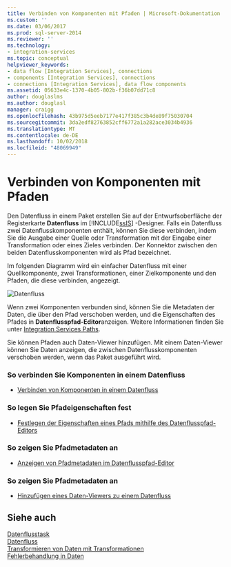 ```yaml
---
title: Verbinden von Komponenten mit Pfaden | Microsoft-Dokumentation
ms.custom: ''
ms.date: 03/06/2017
ms.prod: sql-server-2014
ms.reviewer: ''
ms.technology:
- integration-services
ms.topic: conceptual
helpviewer_keywords:
- data flow [Integration Services], connections
- components [Integration Services], connections
- connections [Integration Services], data flow components
ms.assetid: 05633e4c-1370-4b05-802b-f36b07dd71c8
author: douglaslms
ms.author: douglasl
manager: craigg
ms.openlocfilehash: 43b975d5eeb7177e417f385c3b4de89f75030704
ms.sourcegitcommit: 3da2edf82763852cff6772a1a282ace3034b4936
ms.translationtype: MT
ms.contentlocale: de-DE
ms.lasthandoff: 10/02/2018
ms.locfileid: "48069949"
---
```

# <a name="connect-components-with-paths"></a>Verbinden von Komponenten mit Pfaden
  Den Datenfluss in einem Paket erstellen Sie auf der Entwurfsoberfläche der Registerkarte **Datenfluss** im [!INCLUDE[ssIS](../includes/ssis-md.md)] -Designer. Falls ein Datenfluss zwei Datenflusskomponenten enthält, können Sie diese verbinden, indem Sie die Ausgabe einer Quelle oder Transformation mit der Eingabe einer Transformation oder eines Zieles verbinden. Der Konnektor zwischen den beiden Datenflusskomponenten wird als Pfad bezeichnet.  
  
 Im folgenden Diagramm wird ein einfacher Datenfluss mit einer Quellkomponente, zwei Transformationen, einer Zielkomponente und den Pfaden, die diese verbinden, angezeigt.  
  
 ![Datenfluss](media/mw-dts-08.gif "-Datenfluss")  
  
 Wenn zwei Komponenten verbunden sind, können Sie die Metadaten der Daten, die über den Pfad verschoben werden, und die Eigenschaften des Pfades in **Datenflusspfad-Editor**anzeigen. Weitere Informationen finden Sie unter [Integration Services Paths](data-flow/integration-services-paths.md).  
  
 Sie können Pfaden auch Daten-Viewer hinzufügen. Mit einem Daten-Viewer können Sie Daten anzeigen, die zwischen Datenflusskomponenten verschoben werden, wenn das Paket ausgeführt wird.  
  
### <a name="to-connect-components-in-a-data-flow"></a>So verbinden Sie Komponenten in einem Datenfluss  
  
-   [Verbinden von Komponenten in einem Datenfluss](data-flow/connect-components-in-a-data-flow.md)  
  
### <a name="to-set-path-properties"></a>So legen Sie Pfadeigenschaften fest  
  
-   [Festlegen der Eigenschaften eines Pfads mithilfe des Datenflusspfad-Editors](../../2014/integration-services/set-the-properties-of-a-path-by-using-the-data-flow-path-editor.md)  
  
### <a name="to-view-path-metadata"></a>So zeigen Sie Pfadmetadaten an  
  
-   [Anzeigen von Pfadmetadaten im Datenflusspfad-Editor](../../2014/integration-services/view-path-metadata-in-the-data-flow-path-editor.md)  
  
### <a name="to-view-path-metadata"></a>So zeigen Sie Pfadmetadaten an  
  
-   [Hinzufügen eines Daten-Viewers zu einem Datenfluss](../../2014/integration-services/add-a-data-viewer-to-a-data-flow.md)  
  
## <a name="see-also"></a>Siehe auch  
 [Datenflusstask](control-flow/data-flow-task.md)   
 [Datenfluss](data-flow/data-flow.md)   
 [Transformieren von Daten mit Transformationen](data-flow/transformations/transform-data-with-transformations.md)   
 [Fehlerbehandlung in Daten](data-flow/error-handling-in-data.md)  
  
  
